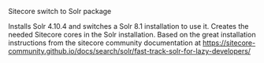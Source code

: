 Sitecore switch to Solr package

Installs Solr 4.10.4 and switches a Solr 8.1 installation to use it. Creates the needed Sitecore cores in the Solr installation.
Based on the great installation instructions from the sitecore community documentation at
https://sitecore-community.github.io/docs/search/solr/fast-track-solr-for-lazy-developers/
